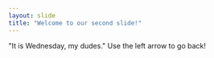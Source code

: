 ```yaml
---
layout: slide
title: "Welcome to our second slide!"
---
```

"It is Wednesday, my dudes."
Use the left arrow to go back!
